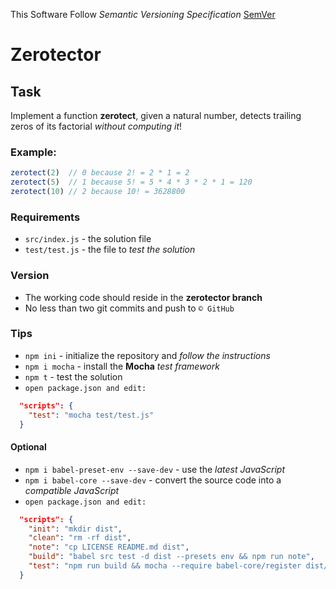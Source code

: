 This Software Follow *Semantic Versioning Specification* [SemVer](http://semver.org/)

# Zerotector

## Task
Implement a function **zerotect**, given a natural number, detects trailing zeros of its factorial *without computing it*!

### Example:
```js
zerotect(2)  // 0 because 2! = 2 * 1 = 2
zerotect(5)  // 1 because 5! = 5 * 4 * 3 * 2 * 1 = 120
zerotect(10) // 2 because 10! = 3628800
```

### Requirements
* `src/index.js` - the solution file
* `test/test.js` - the file to *test the solution*

### Version
* The working code should reside in the **zerotector branch**
* No less than two git commits and push to `© GitHub`

### Tips
* `npm ini`     - initialize the repository and *follow the instructions*
* `npm i mocha` - install the **Mocha** *test framework*
* `npm t`       - test the solution
* `open package.json and edit:`
```json
  "scripts": {
    "test": "mocha test/test.js"
  }
```

#### Optional
* `npm i babel-preset-env --save-dev` - use the *latest JavaScript*
* `npm i babel-core --save-dev`       - convert the source code into a *compatible JavaScript*
* `open package.json and edit:`
```json
  "scripts": {
    "init": "mkdir dist",
    "clean": "rm -rf dist",
    "note": "cp LICENSE README.md dist",
    "build": "babel src test -d dist --presets env && npm run note",
    "test": "npm run build && mocha --require babel-core/register dist/test.js"
  }
```
